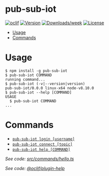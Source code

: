 pub-sub-iot
===========



[![oclif](https://img.shields.io/badge/cli-oclif-brightgreen.svg)](https://oclif.io)
[![Version](https://img.shields.io/npm/v/pub-sub-iot.svg)](https://npmjs.org/package/pub-sub-iot)
[![Downloads/week](https://img.shields.io/npm/dw/pub-sub-iot.svg)](https://npmjs.org/package/pub-sub-iot)
[![License](https://img.shields.io/npm/l/pub-sub-iot.svg)](https://github.com/SimonSch/pub-sub-iot/blob/master/package.json)

<!-- toc -->
* [Usage](#usage)
* [Commands](#commands)
<!-- tocstop -->
# Usage
<!-- usage -->
```sh-session
$ npm install -g pub-sub-iot
$ pub-sub-iot COMMAND
running command...
$ pub-sub-iot (-v|--version|version)
pub-sub-iot/0.0.0 linux-x64 node-v8.10.0
$ pub-sub-iot --help [COMMAND]
USAGE
  $ pub-sub-iot COMMAND
...
```
<!-- usagestop -->
# Commands
<!-- commands -->
* [`pub-sub-iot login [username]`](#pub-sub-iot-hello-file)
* [`pub-sub-iot connect [topic]`](#pub-sub-iot-hello-file)
* [`pub-sub-iot help [COMMAND]`](#pub-sub-iot-help-command)

_See code: [src/commands/hello.ts](https://github.com/SimonSch/pub-sub-iot/blob/v0.0.0/src/commands/hello.ts)_

_See code: [@oclif/plugin-help](https://github.com/oclif/plugin-help/blob/v2.2.0/src/commands/help.ts)_
<!-- commandsstop -->
